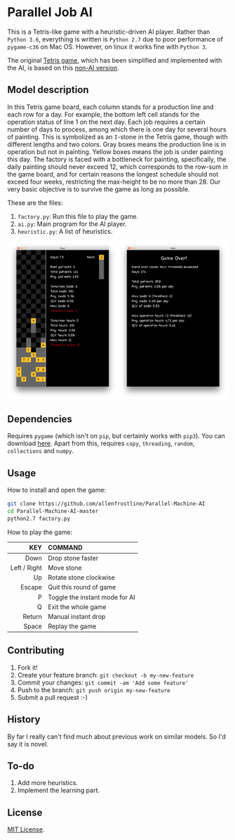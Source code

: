 # Parallel Job AI

This is a Tetris-like game with a heuristic-driven AI player. Rather than `Python 3.6`, everything is written is `Python 2.7` due to poor performance of `pygame-c36` on Mac OS. However, on linux it works fine with `Python 3`.

The original [Tetris game](https://github.com/allenfrostline/Tetris-AI), which has been simplified and implemented with the AI, is based on this [non-AI version](https://gist.github.com/kch42/565419/download).

## Model description

In this Tetris game board, each column stands for a production line and each row for a day. For example, the bottom left cell stands for the operation status of line 1 on the next day. Each job requires a certain number of days to process, among which there is one day for several hours of painting. This is symbolized as an `I`-stone in the Tetris game, though with different lengths and two colors. Gray boxes means the production line is in operation but not in painting. Yellow boxes means the job is under painting this day. The factory is faced with a bottleneck for painting, specifically, the daily painting should never exceed 12, which corresponds to the row-sum in the game board, and for certain reasons the longest schedule should not exceed four weeks, restricting the max-height to be no more than 28. Our very basic objective is to survive the game as long as possible.

These are the files:

1. `factory.py`: Run this file to play the game.
2. `ai.py`: Main program for the AI player.
3. `heuristic.py`: A list of heuristics.

<img src='./doc/img/play.png' width=50%/><img src='./doc/img/result.png' width=50%/>

## Dependencies

Requires `pygame` (which isn't on `pip`, but certainly works with `pip3`). You can download [here](https://bitbucket.org/pygame/pygame/downloads). Apart from this, requires `copy`, `threading`, `random`, `collections` and `numpy`.

## Usage

How to install and open the game:

```bash
git clone https://github.com/allenfrostline/Parallel-Machine-AI
cd Parallel-Machine-AI-master
python2.7 factory.py
```

How to play the game:

|KEY|COMMAND|
|---:|:---|
|Down|Drop stone faster|
|Left / Right|Move stone|
|Up|Rotate stone clockwise|
|Escape|Quit this round of game|
|P|Toggle the instant mode for AI|
|Q|Exit the whole game|
|Return|Manual instant drop|
|Space|Replay the game|

## Contributing

1. Fork it!
2. Create your feature branch: `git checkout -b my-new-feature`
3. Commit your changes: `git commit -am 'Add some feature'`
4. Push to the branch: `git push origin my-new-feature`
5. Submit a pull request :-)

## History

By far I really can't find much about previous work on similar models. So I'd say it is novel.

## To-do

1. Add more heuristics.
2. Implement the learning part.

## License

[MIT License](./LICENSE).
